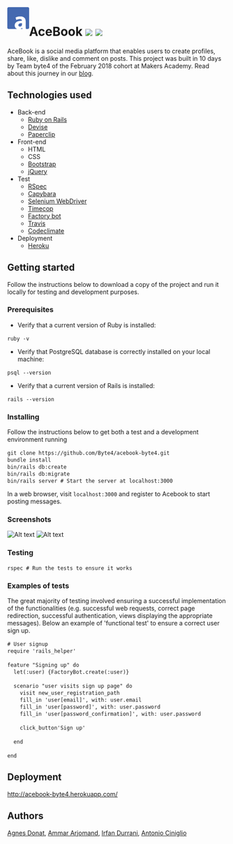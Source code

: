 <img src="/public/logo.png" align="left" height="50" width="50">

# AceBook <a href="https://codeclimate.com/github/Byte4/acebook-byte4/maintainability"><img src="https://api.codeclimate.com/v1/badges/a99a88d28ad37a79dbf6/maintainability" /></a> <a href="https://codeclimate.com/github/Byte4/acebook-byte4/test_coverage"><img src="https://api.codeclimate.com/v1/badges/a99a88d28ad37a79dbf6/test_coverage" /></a>

AceBook is a social media platform that enables users to create profiles, share, like, dislike and comment on posts. This project was built in 10 days by Team byte4 of the February 2018 cohort at Makers Academy. Read about this journey in our [blog](https://medium.com/acebook-byte4).

## Technologies used
- Back-end
  - [Ruby on Rails](http://rubyonrails.org/)
  - [Devise](https://github.com/plataformatec/devise)
  - [Paperclip](https://github.com/thoughtbot/paperclip)  
- Front-end
  - HTML
  - CSS
  - [Bootstrap](https://getbootstrap.com/)
  - [jQuery](https://github.com/jquery/jquery)
- Test  
  - [RSpec](http://rspec.info/)
  - [Capybara](https://github.com/teamcapybara/capybara)
  - [Selenium WebDriver](https://www.seleniumhq.org/projects/webdriver/)
  - [Timecop](https://github.com/travisjeffery/timecop)
  - [Factory bot](https://github.com/thoughtbot/factory_bot)
  - [Travis](https://travis-ci.org/)
  - [Codeclimate](https://codeclimate.com/)
- Deployment
  - [Heroku](https://id.heroku.com/login)  



## Getting started
Follow the instructions below to download a copy of the project and run it locally for testing and development purposes.

### Prerequisites
- Verify that a current version of Ruby is installed:
```
ruby -v
```
- Verify that PostgreSQL database is correctly installed on your local machine:
```
psql --version
```
- Verify that a current version of Rails is installed:
```
rails --version
```

### Installing
Follow the instructions below to get both a test and a development environment running
```
git clone https://github.com/Byte4/acebook-byte4.git
bundle install
bin/rails db:create
bin/rails db:migrate
bin/rails server # Start the server at localhost:3000
```
In a web browser, visit `localhost:3000` and register to Acebook to start posting messages.


### Screenshots
![Alt text](/Users/agnesdonat/Projects/acebook-byte4/spec/images/image1.png)
![Alt text](/Users/agnesdonat/Projects/acebook-byte4/spec/images/image2.png)


### Testing
```
rspec # Run the tests to ensure it works
```

### Examples of tests
The great majority of testing involved ensuring a successful implementation of the functionalities (e.g. successful web requests, correct page redirection, successful authentication, views displaying the appropriate messages). Below an example of 'functional test' to ensure a correct user sign up.

```
# User signup
require 'rails_helper'

feature "Signing up" do
  let(:user) {FactoryBot.create(:user)}

  scenario "user visits sign up page" do
    visit new_user_registration_path
    fill_in 'user[email]', with: user.email
    fill_in 'user[password]', with: user.password
    fill_in 'user[password_confirmation]', with: user.password

    click_button'Sign up'

  end

end
```

## Deployment
http://acebook-byte4.herokuapp.com/

## Authors
[Agnes Donat](https://github.com/agnesdonat), [Ammar Arjomand](https://github.com/Ajibaji), [Irfan Durrani](https://github.com/durranee), [Antonio Ciniglio](https://github.com/antcin)
